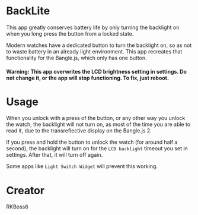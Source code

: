 # BackLite
This app greatly conserves battery life by only turning the backlight on when you long press the button from a locked state.

Modern watches have a dedicated button to turn the backlight on, so as not to waste battery in an already light environment. This app recreates that functionality for the Bangle.js, which only has one button.
#### Warning: This app overwrites the LCD brightness setting in settings. Do not change it, or the app will stop functioning. To fix, just reboot.
# Usage
When you unlock with a press of the button, or any other way you unlock the watch, the backlight will not turn on, as most of the time you are able to read it, due to the transreflective display on the Bangle.js 2. 

If you press and hold the button to unlock the watch (for around half a second), the backlight will turn on for the `LCD backlight` timeout you set in settings. After that, it will turn off again.

Some apps like `Light Switch Widget` will prevent this working.
# Creator
RKBoss6
